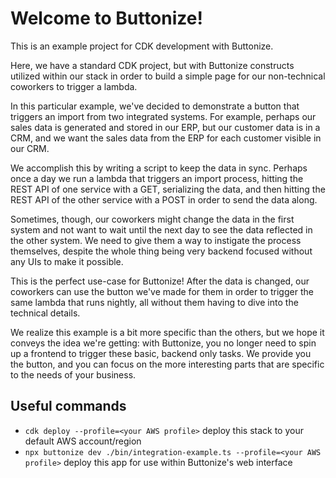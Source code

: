 # Welcome to Buttonize!

This is an example project for CDK development with Buttonize.

Here, we have a standard CDK project, but with Buttonize constructs utilized within our stack in order to build
a simple page for our non-technical coworkers to trigger a lambda.

In this particular example, we've decided to demonstrate a button that triggers an import from two integrated systems.
For example, perhaps our sales data is generated and stored in our ERP, but our customer data is in a CRM, and we want
the sales data from the ERP for each customer visible in our CRM.

We accomplish this by writing a script to keep the data in sync. Perhaps once a day we run a lambda that triggers an
import process, hitting the REST API of one service with a GET, serializing the data, and then hitting the REST API
of the other service with a POST in order to send the data along.

Sometimes, though, our coworkers might change the data in the first system and not want to wait until the next day
to see the data reflected in the other system. We need to give them a way to instigate the process themselves, despite
the whole thing being very backend focused without any UIs to make it possible.

This is the perfect use-case for Buttonize! After the data is changed, our coworkers can use the button we've made
for them in order to trigger the same lambda that runs nightly, all without them having to dive into the technical
details.

We realize this example is a bit more specific than the others, but we hope it conveys the idea we're getting:
with Buttonize, you no longer need to spin up a frontend to trigger these basic, backend only tasks. We provide you
the button, and you can focus on the more interesting parts that are specific to the needs of your business.

## Useful commands

* `cdk deploy --profile=<your AWS profile>`  deploy this stack to your default AWS account/region
* `npx buttonize dev ./bin/integration-example.ts --profile=<your AWS profile>`  deploy this app for use within Buttonize's web interface

